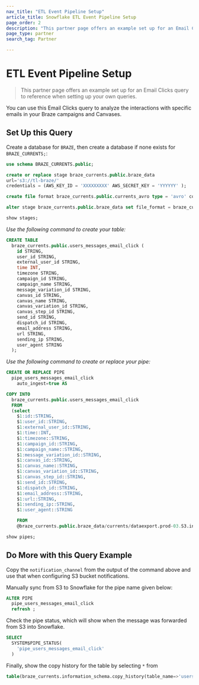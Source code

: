 ```yaml
---
nav_title: "ETL Event Pipeline Setup"
article_title: Snowflake ETL Event Pipeline Setup
page_order: 2
description: "This partner page offers an example set up for an Email Clicks query to reference when setting up your own queries."
page_type: partner
search_tag: Partner

---
```


# ETL Event Pipeline Setup

>  This partner page offers an example set up for an Email Clicks query to reference when setting up your own queries.

You can use this Email Clicks query to analyze the interactions with specific emails in your Braze campaigns and Canvases.

## Set Up this Query

Create a database for `BRAZE`, then create a database if none exists for `BRAZE_CURRENTS;`:

```sql
use schema BRAZE_CURRENTS.public;

create or replace stage braze_currents.public.braze_data
url='s3://tl-braze/'
credentials = (AWS_KEY_ID = 'XXXXXXXXX' AWS_SECRET_KEY = 'YYYYYY' );

create file format braze_currents.public.currents_avro type = 'avro' compression = 'auto';

alter stage braze_currents.public.braze_data set file_format = braze_currents.public.currents_avro;

show stages;
```

_Use the following command to create your table:_

```sql
CREATE TABLE
  braze_currents.public.users_messages_email_click (
    id STRING,
    user_id STRING,
    external_user_id STRING,
    time INT,
    timezone STRING,
    campaign_id STRING,
    campaign_name STRING,
    message_variation_id STRING,
    canvas_id STRING,
    canvas_name STRING,
    canvas_variation_id STRING,
    canvas_step_id STRING,
    send_id STRING,
    dispatch_id STRING,
    email_address STRING,
    url STRING,
    sending_ip STRING,
    user_agent STRING
  );
```

_Use the following command to create or replace your pipe:_

```sql
CREATE OR REPLACE PIPE
  pipe_users_messages_email_click
    auto_ingest=true AS

COPY INTO
  braze_currents.public.users_messages_email_click
  FROM
  (select
    $1:id::STRING,
    $1:user_id::STRING,
    $1:external_user_id::STRING,
    $1:time::INT,
    $1:timezone::STRING,
    $1:campaign_id::STRING,
    $1:campaign_name::STRING,
    $1:message_variation_id::STRING,
    $1:canvas_id::STRING,
    $1:canvas_name::STRING,
    $1:canvas_variation_id::STRING,
    $1:canvas_step_id::STRING,
    $1:send_id::STRING,
    $1:dispatch_id::STRING,
    $1:email_address::STRING,
    $1:url::STRING,
    $1:sending_ip::STRING,
    $1:user_agent::STRING

    FROM
    @braze_currents.public.braze_data/currents/dataexport.prod-03.S3.integration.YOUR_INTEGRATION_ID_HERE/event_type=users.messages.email.click/);

show pipes;
```

## Do More with this Query Example

Copy the `notification_channel` from the output of the command above and use that when configuring S3 bucket notifications.

Manually sync from S3 to Snowflake for the pipe name given below:

```sql
ALTER PIPE
  pipe_users_messages_email_click
  refresh ;
```

Check the pipe status, which will show when the message was forwarded from S3 into Snowflake.

```sql
SELECT
  SYSTEM$PIPE_STATUS(
    'pipe_users_messages_email_click'
  )
```

Finally, show the copy history for the table by selecting `*` from

```sql
table(braze_currents.information_schema.copy_history(table_name=>'users_messages_email_click', start_time=> dateadd(hours, -1, current_timestamp())));
```